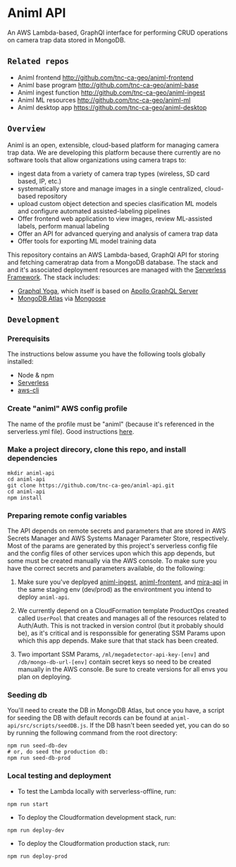 # Animl API
An AWS Lambda-based, GraphQl interface for performing CRUD operations on camera 
trap data stored in MongoDB.

## `Related repos`

- Animl frontend          http://github.com/tnc-ca-geo/animl-frontend
- Animl base program      http://github.com/tnc-ca-geo/animl-base
- Animl ingest function   http://github.com/tnc-ca-geo/animl-ingest
- Animl ML resources      http://github.com/tnc-ca-geo/animl-ml
- Animl desktop app       https://github.com/tnc-ca-geo/animl-desktop

## `Overview`

Animl is an open, extensible, cloud-based platform for managing camera trap data.
We are developing this platform because there currently are no software tools that allow 
organizations using camera traps to:

- ingest data from a variety of camera trap types (wireless, SD card based, IP, etc.)
- systematically store and manage images in a single centralized, cloud-based repository
- upload custom object detection and species clasification ML models and configure 
automated assisted-labeling pipelines
- Offer frontend web application to view images, review ML-assisted labels, 
perform manual labeling
- Offer an API for advanced querying and analysis of camera trap data
- Offer tools for exporting ML model training data

This repository contains an AWS Lambda-based, GraphQl API for storing and 
fetching cameratrap data from a MongoDB database. The stack and and it's 
associated deployment resources are managed with the 
[Serverless Framework](serverless.com/). The stack includes:
- [Graphql Yoga](https://github.com/prisma-labs/graphql-yoga), which itself is 
based on [Apollo GraphQL Server](https://www.apollographql.com/docs/apollo-server/)
- [MongoDB Atlas](https://www.mongodb.com/cloud/atlas) via 
[Mongoose](https://mongoosejs.com/)

## `Development`

### Prerequisits
The instructions below assume you have the following tools globally installed:
- Node & npm
- [Serverless](https://www.serverless.com/framework/docs/getting-started/)
- [aws-cli](https://aws.amazon.com/cli/)

### Create "animl" AWS config profile
The name of the profile must be "animl" (because it's referenced in the 
serverless.yml file). Good instructions 
[here](https://www.serverless.com/framework/docs/providers/aws/guide/credentials/).

### Make a project direcory, clone this repo, and install dependencies
```
mkdir animl-api
cd animl-api
git clone https://github.com/tnc-ca-geo/animl-api.git
cd animl-api
npm install
```

### Preparing remote config variables
The API depends on remote secrets and parameters that are stored in AWS Secrets 
Manager and AWS Systems Manager Parameter Store, respectively. Most of the 
params are generated by this project's serverless config file and the 
config files of other services upon which this app depends, but some must be 
created manually via the AWS console. To make sure you have the correct secrets 
and parameters available, do the following: 

1. Make sure you've deplpyed [animl-ingest](http://github.com/tnc-ca-geo/animl-ingest), 
[animl-frontent](http://github.com/tnc-ca-geo/animl-frontend), 
and [mira-api](https://github.com/tnc-ca-geo/animl-ml/tree/master/api/mira) in the 
same staging env (dev/prod) as the environtment you intend to deploy `animl-api`.

2. We currently depend on a CloudFormation template ProductOps created called 
`UserPool` that creates and manages all of the resources related to Auth/Auth. 
This is not tracked in version control (but it probably should be), as it's 
critical and is responssible for generating SSM Params upon which this app 
depends. Make sure that that stack has been created. 

3. Two important SSM Params, `/ml/megadetector-api-key-[env]` and 
`/db/mongo-db-url-[env]` contain secret keys so need to be created manually in 
the AWS console. Be sure to create versions for all envs you plan on deploying.

### Seeding db
You'll need to create the DB in MongoDB Atlas, but once you have, a script for 
seeding the DB with default records can be found at
```animl-api/src/scripts/seedDB.js```. If the DB hasn't been seeded yet, 
you can do so by running the following command from the root directory:
```
npm run seed-db-dev 
# or, do seed the production db:
npm run seed-db-prod
```

### Local testing and deployment
- To test the Lambda locally with serverless-offline, run: 
```
npm run start
```

- To deploy the Cloudformation development stack, run: 
```
npm run deploy-dev
``` 

- To deploy the Cloudformation production stack, run: 
```
npm run deploy-prod
```